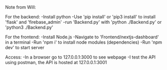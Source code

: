 

Note from Will:

For the backend:
-Install python
-Use 'pip install' or 'pip3 install' to install 'flask' and 'firebase_admin'
-run 'Backend.py' with 'python ./Backend.py' or 'python3 ./Backend.py'

For the frontend:
-Install Node.js
-Navigate to 'Frontend/nextjs-dashboard' in a terminal
-Run 'npm i' to install node modules (dependencies)
-Run 'npm dev' to start server

Access:
-In a browser go to 127.0.0.1:3000 to see webpage
-I test the API using postman, the API is hosted at 127.0.0.1:3001
